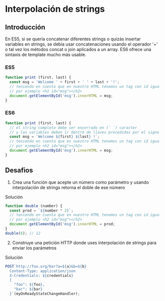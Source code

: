 # Interpolación de strings

## Introducción

En ES5, si se quería concatenar diferentes strings o quizás insertar
variables en strings, se debía usar concatenaciones usando el operador
'+' o tal vez los métodos concat o join aplicados a un array.
ES6 ofrece una sintaxis de template mucho más usable.

### ES5

```javascript
function print (first, last) {
  const msg = 'Welcome ' + first + ' ' + last + '!';
  // teniendo en cuenta que en nuestro HTML tenemos un tag con id igual a msg
  // por ejemplo <h2 id="msg"></h2>
  document.getElementById('msg').innerHTML = msg;
}
```

### ES6

```javascript
function print (first, last) {
  // el string completo debe ser encerrado en (` `) caracter
  // y las variables deben ir dentro de llaves precedidas por el signo dólar "$"
  const msg = `Welcome ${first} ${last} !`;
  // teniendo en cuenta que en nuestro HTML tenemos un tag con id igual a msg
  // por ejemplo <h2 id="msg"></h2>
  document.getElementById('msg').innerHTML = msg;
}
```

## Desafios

1. Crea una función que acepte un número como parámetro y usando interpolación de strings
retorna el doble de ese número

Solución
```javascript
function double (number) {
  const prod = `${number * 2}`;
  // teniendo en cuenta que en nuestro HTML tenemos un tag con id igual a msg
  // por ejemplo <h2 id="msg"></h2>
  document.getElementById('msg').innerHTML = prod;
}
double(6); // 12
```

2. Construye una petición HTTP donde uses interpolación de strings para enviar los parámetros

Solución
```javascript
POST`http://foo.org/bar?a=${a}&b=${b}
  Content-Type: application/json
  X-Credentials: ${credentials}
  {
    "foo": ${foo},
    "bar": ${bar}
  }`(myOnReadyStateChangeHandler);
```